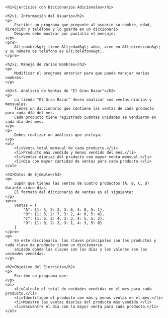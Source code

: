 <!DOCTYPE html>
<html lang="es">
<head>
    <meta charset="UTF-8">
    <meta name="viewport" content="width=device-width, initial-scale=1.0">
    <title>Ejercicios con Diccionarios</title>

</head>
<body>

    <h1>Ejercicios con Diccionarios Adicionales</h1>
    
    <h2>1. Información del Usuario</h2>
    <p>
        Escribir un programa que pregunte al usuario su nombre, edad, dirección y teléfono y lo guarde en un diccionario. 
        Después debe mostrar por pantalla el mensaje:
    </p>
    <pre>
        &lt;nombre&gt; tiene &lt;edad&gt; años, vive en &lt;dirección&gt; y su número de teléfono es &lt;teléfono&gt;.
    </pre>

    <h2>2. Manejo de Varios Nombres</h2>
    <p>
        Modificar el programa anterior para que pueda manejar varios nombres.
    </p>

    <h2>3. Análisis de Ventas de "El Gran Bazar"</h2>
    <p>
        La tienda "El Gran Bazar" desea analizar sus ventas diarias y mensuales. 
        Tienes un diccionario que contiene las ventas de cada producto para cada día del mes.
        Cada producto tiene registrado cuántas unidades se vendieron en cada día del mes.
    </p>
    <p>
        Debes realizar un análisis que incluya:
    </p>
    <ol>
        <li>Venta total mensual de cada producto.</li>
        <li>Producto más vendido y menos vendido del mes.</li>
        <li>Ventas diarias del producto con mayor venta mensual.</li>
        <li>Día con mayor cantidad de ventas para cada producto.</li>
    </ol>
    
    <h3>Datos de Ejemplo</h3>
    <p>
        Supón que tienes las ventas de cuatro productos (A, B, C, D) durante cinco días. 
        El formato del diccionario de ventas es el siguiente:
    </p>
    <pre>
        ventas = {
            "A": {1: 5, 2: 3, 3: 6, 4: 8, 5: 1},
            "B": {1: 3, 2: 7, 3: 2, 4: 0, 5: 4},
            "C": {1: 6, 2: 4, 3: 3, 4: 5, 5: 2},
            "D": {1: 0, 2: 2, 3: 1, 4: 3, 5: 0}
        }
    </pre>
    <p>
        En este diccionario, las claves principales son los productos y cada clave de producto tiene un diccionario 
        anidado donde las claves son los días y los valores son las unidades vendidas.
    </p>
    
    <h2>Objetivo del Ejercicio</h2>
    <p>
        Escribe un programa que:
    </p>
    <ol>
        <li>Calcule el total de unidades vendidas en el mes para cada producto.</li>
        <li>Identifique el producto con más y menos ventas en el mes.</li>
        <li>Muestre las ventas diarias del producto más vendido.</li>
        <li>Encuentre el día con la mayor venta para cada producto.</li>
    </ol>

</body>
</html>

